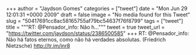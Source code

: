 
+++
author = "Jaydson Gomes"
categories = ["tweet"]
date = "Mon Jun 29 12:01:31 +0000 2009"
draft = false
image = "No media found for this Tweet"
slug = "50417691cc8ac58165755af79bc54637f76f8799"
tags = ["tweet"]
title = """RT: @Pensador_info: Não h..."""
tweet = true
tweet_url = "https://twitter.com/jaydson/status/2386500585"
+++
RT: @Pensador_info: Não há fatos eternos, como não há verdades absolutas. (Friedrich Nietzsche) http://tr.im/inr8
